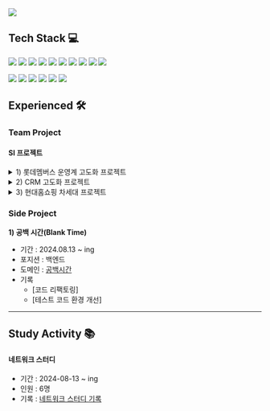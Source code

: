 <img src="https://capsule-render.vercel.app/api?type=venom&![header](https://capsule-render.vercel.app/api?color=gradient&customColorList=0,2,3)&height=150&width=300&section=header&text=SilberBullet%20Github&fontSize=90&fontColor=000000" />


</br>

## Tech Stack 💻
<p align="left">
  <img src="https://img.shields.io/badge/Java-ED8B00?style=flat-square&logo=java&logoColor=white"/>
  <img src="https://img.shields.io/badge/Spring%20Boot-6DB33F?style=flat-square&logo=spring-boot&logoColor=white"/>
  <img src="https://img.shields.io/badge/Spring%20Security-6DB33F?style=flat-square&logo=spring-security&logoColor=white"/>
  <img src="https://img.shields.io/badge/Redis-DC382D?style=flat-square&logo=redis&logoColor=white"/>
  <img src="https://img.shields.io/badge/Apache%20Kafka-231F20?style=flat-square&logo=apache-kafka&logoColor=white"/>
  <img src="https://img.shields.io/badge/Oracle-F80000?style=flat-square&logo=oracle&logoColor=white"/>
  <img src="https://img.shields.io/badge/MySQL-4479A1?style=flat-square&logo=mysql&logoColor=white"/>
  <img src="https://img.shields.io/badge/JPA-6DB33F?style=flat-square&logo=jpa&logoColor=white"/>
  <img src="https://img.shields.io/badge/MyBatis-000000?style=flat-square&logo=MyBatis&logoColor=white"/>
  <img src="https://img.shields.io/badge/Docker-2496ED?style=flat-square&logo=docker&logoColor=white"/>
</p>

<p align="left">
  <img src="https://img.shields.io/badge/Git-F05032?style=flat-square&logo=git&logoColor=white"/>
  <img src="https://img.shields.io/badge/GitHub-181717?style=flat-square&logo=github&logoColor=white"/>
  <img src="https://img.shields.io/badge/GitLab-FC6D26?style=flat-square&logo=gitlab&logoColor=white"/>
  <img src="https://img.shields.io/badge/Jira-0052CC?style=flat-square&logo=jira&logoColor=white"/>
  <img src="https://img.shields.io/badge/Confluence-172B4D?style=flat-square&logo=confluence&logoColor=white"/>
  <img src="https://img.shields.io/badge/Slack-4A154B?style=flat-square&logo=slack&logoColor=white"/>
</p>

## Experienced 🛠️

### Team Project

#### SI 프로젝트
<details>
    <summary>1) 롯데멤버스 운영계 고도화 프로젝트</summary>
    <ul>
        <li>기간: 2024.08 ~ 진행 중</li>
        <li>담당업무: 정산</li>
        <li>기록: </li>
    </ul>
</details>

<details>
    <summary>2) CRM 고도화 프로젝트</summary>
    <ul>
        <li>기간: 2024.01 ~ 2024.07</li>
        <li>담당업무: 공통 (프레임워크, DevOps 구축)</li>
        <li>기록:
            <ul>
                <li><a href="https://github.com/silberbullet/jwt-redis-ip-protection-backend">JWT에 Client IP 응용한 필터 구현</a></li>
                <li><a href="https://github.com/silberbullet/gitlab-runner-with-docker-troubleshooting">Devops 트러블슈팅</a></li>
                <li><a href="https://github.com/silberbullet/menu-history-vue-framework">커스텀 KeepAlive 응용 메뉴 히스토리</a></li>
            </ul>
        </li>
    </ul>
</details>

<details>
    <summary>3) 현대홈쇼핑 차세대 프로젝트</summary>
    <ul>
        <li>기간: 2022.05 ~ 2023.12</li>
        <li>담당업무: 상품</li>
        <li>기록:
            <ul>
                <li><a href="https://github.com/silberbullet/add-history-to-table-api">단일 내역 테이블 이력성 가지기</a></li>
            </ul>
        </li>
    </ul>
</details>

### Side Project
**1) 공백 시간(Blank Time)**
 - 기간 : 2024.08.13 ~ ing
 - 포지션 : 백엔드
 - 도메인 : [공백시간](https://blanktime.co.kr)
 - 기록
     - [코드 리팩토링]
     - [테스트 코드 환경 개선]

---

## Study Activity 📚

#### 네트워크 스터디
 - 기간 : 2024-08-13 ~ ing
 - 인원 : 6명
 - 기록 : [네트워크 스터디 기록](https://github.com/silberbullet/network-study-diary)
